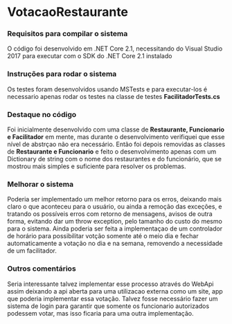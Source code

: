 # VotacaoRestaurante

### Requisitos para compilar o sistema
O código foi desenvolvido em .NET Core 2.1, necessitando do Visual Studio 2017 para executar com o SDK do .NET Core 2.1 instalado

### Instruções para rodar o sistema
Os testes foram desenvolvidos usando MSTests e para executar-los é necessario apenas rodar os testes na classe de testes **FacilitadorTests.cs**

### Destaque no código
Foi inicialmente desenvolvido com uma classe de **Restaurante, Funcionario e Facilitador** em mente, 
mas durante o desenvolvimento verifiquei que esse nível de abstrçao não era necessário.
Então foi depois removidas as classes de **Restaurante e Funcionario** e feito o desenvolvimento apenas com um Dictionary
de string com o nome dos restaurantes e do funcionário, que se mostrou mais simples e suficiente para resolver os problemas.

### Melhorar o sistema
Poderia ser implementado um melhor retorno para os erros, deixando mais claro o que aconteceu para o usuário, ou ainda 
a remoção das exceções, e tratando os possíveis erros com retorno de mensagens, avisos de outra forma, evitando dar um 
throw exception, pelo tamanho do custo do mesmo para o sistema. Ainda poderia ser feita a implementaçao de um controlador
de horário para possibilitar votção somente até o meio dia e fechar automaticamente a votação no dia e na semana, removendo a 
necessidade de um facilitador.


### Outros comentários
Seria interessante talvez implementar esse processo através do WebApi assim deixando a api aberta para uma utilizacao externa como um 
site, app que poderia implementar essa votação. Talvez fosse necessário fazer um sistema de login para garantir que somente os funcionario
autorizados podessem votar, mas isso ficaria para uma outra implementação.
